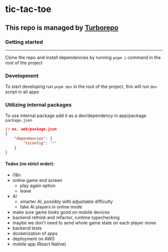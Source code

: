 # tic-tac-toe

## This repo is managed by [Turborepo](https://turborepo.org/)

### Getting started

---

Clone the repo and install dependencies by running `pnpm i` command in the root of the project

### Development

To start developing run `pnpm dev` in the root of the project, this will run `dev` script in all apps

### Utilizing internal packages

To use internal package add it as a dev/dependency in app/package `package.json`

```json
// ex. web/package.json
{
    "dependencies": {
        "tsconfig": "*"
    }
}
```

#### Todos (no strict order):

-   i18n
-   online game end screen
    -   play again option
    -   leave
-   AI
    -   smarter AI, possibly with adjustable difficulty
    -   fake AI players in online mode
-   make sure game looks good on mobile devices
-   backend rethink and refactor, runtime typechecking
-   maybe we don't need to send whole game state on each player move
-   backend tests
-   dockerization of apps
-   deployment on AWS
-   mobile app (React Native)
